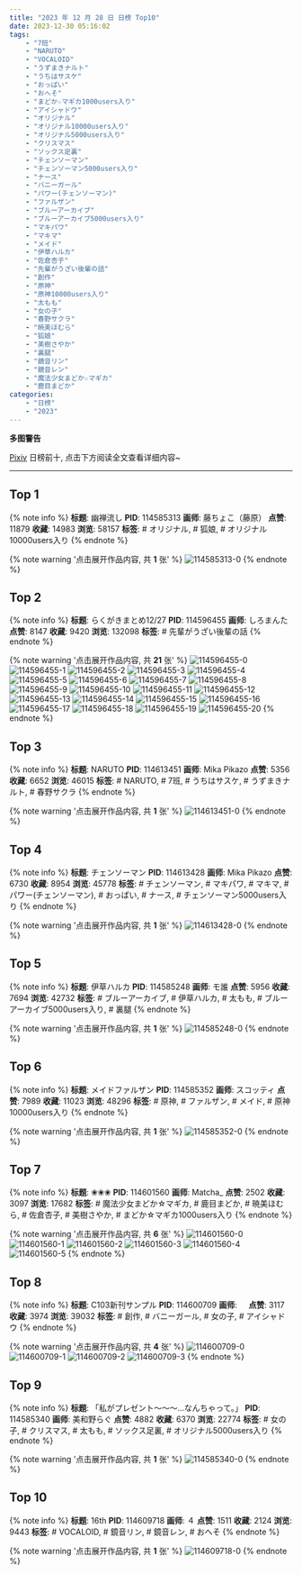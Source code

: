 ```yaml
---
title: "2023 年 12 月 28 日 日榜 Top10"
date: 2023-12-30 05:16:02
tags:
    - "7班"
    - "NARUTO"
    - "VOCALOID"
    - "うずまきナルト"
    - "うちはサスケ"
    - "おっぱい"
    - "おへそ"
    - "まどか☆マギカ1000users入り"
    - "アイシャドウ"
    - "オリジナル"
    - "オリジナル10000users入り"
    - "オリジナル5000users入り"
    - "クリスマス"
    - "ソックス足裏"
    - "チェンソーマン"
    - "チェンソーマン5000users入り"
    - "ナース"
    - "バニーガール"
    - "パワー(チェンソーマン)"
    - "ファルザン"
    - "ブルーアーカイブ"
    - "ブルーアーカイブ5000users入り"
    - "マキパワ"
    - "マキマ"
    - "メイド"
    - "伊草ハルカ"
    - "佐倉杏子"
    - "先輩がうざい後輩の話"
    - "創作"
    - "原神"
    - "原神10000users入り"
    - "太もも"
    - "女の子"
    - "春野サクラ"
    - "暁美ほむら"
    - "狐娘"
    - "美樹さやか"
    - "裏腿"
    - "鏡音リン"
    - "鏡音レン"
    - "魔法少女まどか☆マギカ"
    - "鹿目まどか"
categories:
    - "日榜"
    - "2023"
---
```


<i class="fa fa-triangle-exclamation"></i>**多图警告**<i class="fa fa-triangle-exclamation"></i>

[Pixiv](https://www.pixiv.net/) 日榜前十, 点击下方阅读全文查看详细内容~

<!-- more -->

---

## Top 1

{% note info %}
**标题**: 幽禅流し
**PID**: 114585313 **画师**: 藤ちょこ（藤原）
**点赞**: 11879 **收藏**: 14983 **浏览**: 58157
**标签**: # オリジナル, # 狐娘, # オリジナル10000users入り
{% endnote %}

{% note warning '点击展开作品内容, 共 **1** 张' %}
![114585313-0](https://i.pixiv.re/img-original/img/2023/12/27/00/00/31/114585313_p0.png)
{% endnote %}

## Top 2

{% note info %}
**标题**: らくがきまとめ12/27
**PID**: 114596455 **画师**: しろまんた
**点赞**: 8147 **收藏**: 9420 **浏览**: 132098
**标签**: # 先輩がうざい後輩の話
{% endnote %}

{% note warning '点击展开作品内容, 共 **21** 张' %}
![114596455-0](https://i.pixiv.re/img-original/img/2023/12/27/12/14/28/114596455_p0.jpg)
![114596455-1](https://i.pixiv.re/img-original/img/2023/12/27/12/14/28/114596455_p1.jpg)
![114596455-2](https://i.pixiv.re/img-original/img/2023/12/27/12/14/28/114596455_p2.jpg)
![114596455-3](https://i.pixiv.re/img-original/img/2023/12/27/12/14/28/114596455_p3.jpg)
![114596455-4](https://i.pixiv.re/img-original/img/2023/12/27/12/14/28/114596455_p4.jpg)
![114596455-5](https://i.pixiv.re/img-original/img/2023/12/27/12/14/28/114596455_p5.jpg)
![114596455-6](https://i.pixiv.re/img-original/img/2023/12/27/12/14/28/114596455_p6.jpg)
![114596455-7](https://i.pixiv.re/img-original/img/2023/12/27/12/14/28/114596455_p7.jpg)
![114596455-8](https://i.pixiv.re/img-original/img/2023/12/27/12/14/28/114596455_p8.jpg)
![114596455-9](https://i.pixiv.re/img-original/img/2023/12/27/12/14/28/114596455_p9.jpg)
![114596455-10](https://i.pixiv.re/img-original/img/2023/12/27/12/14/28/114596455_p10.jpg)
![114596455-11](https://i.pixiv.re/img-original/img/2023/12/27/12/14/28/114596455_p11.jpg)
![114596455-12](https://i.pixiv.re/img-original/img/2023/12/27/12/14/28/114596455_p12.jpg)
![114596455-13](https://i.pixiv.re/img-original/img/2023/12/27/12/14/28/114596455_p13.jpg)
![114596455-14](https://i.pixiv.re/img-original/img/2023/12/27/12/14/28/114596455_p14.jpg)
![114596455-15](https://i.pixiv.re/img-original/img/2023/12/27/12/14/28/114596455_p15.jpg)
![114596455-16](https://i.pixiv.re/img-original/img/2023/12/27/12/14/28/114596455_p16.jpg)
![114596455-17](https://i.pixiv.re/img-original/img/2023/12/27/12/14/28/114596455_p17.jpg)
![114596455-18](https://i.pixiv.re/img-original/img/2023/12/27/12/14/28/114596455_p18.jpg)
![114596455-19](https://i.pixiv.re/img-original/img/2023/12/27/12/14/28/114596455_p19.jpg)
![114596455-20](https://i.pixiv.re/img-original/img/2023/12/27/12/14/28/114596455_p20.jpg)
{% endnote %}

## Top 3

{% note info %}
**标题**: NARUTO
**PID**: 114613451 **画师**: Mika Pikazo
**点赞**: 5356 **收藏**: 6652 **浏览**: 46015
**标签**: # NARUTO, # 7班, # うちはサスケ, # うずまきナルト, # 春野サクラ
{% endnote %}

{% note warning '点击展开作品内容, 共 **1** 张' %}
![114613451-0](https://i.pixiv.re/img-original/img/2023/12/28/00/00/21/114613451_p0.png)
{% endnote %}

## Top 4

{% note info %}
**标题**: チェンソーマン
**PID**: 114613428 **画师**: Mika Pikazo
**点赞**: 6730 **收藏**: 8954 **浏览**: 45778
**标签**: # チェンソーマン, # マキパワ, # マキマ, # パワー(チェンソーマン), # おっぱい, # ナース, # チェンソーマン5000users入り
{% endnote %}

{% note warning '点击展开作品内容, 共 **1** 张' %}
![114613428-0](https://i.pixiv.re/img-original/img/2023/12/28/00/00/16/114613428_p0.png)
{% endnote %}

## Top 5

{% note info %}
**标题**: 伊草ハルカ
**PID**: 114585248 **画师**: モ誰
**点赞**: 5956 **收藏**: 7694 **浏览**: 42732
**标签**: # ブルーアーカイブ, # 伊草ハルカ, # 太もも, # ブルーアーカイブ5000users入り, # 裏腿
{% endnote %}

{% note warning '点击展开作品内容, 共 **1** 张' %}
![114585248-0](https://i.pixiv.re/img-original/img/2023/12/27/00/00/11/114585248_p0.jpg)
{% endnote %}

## Top 6

{% note info %}
**标题**: メイドファルザン
**PID**: 114585352 **画师**: スコッティ
**点赞**: 7989 **收藏**: 11023 **浏览**: 48296
**标签**: # 原神, # ファルザン, # メイド, # 原神10000users入り
{% endnote %}

{% note warning '点击展开作品内容, 共 **1** 张' %}
![114585352-0](https://i.pixiv.re/img-original/img/2023/12/27/00/00/43/114585352_p0.jpg)
{% endnote %}

## Top 7

{% note info %}
**标题**: ❀❀❀
**PID**: 114601560 **画师**: Matcha_
**点赞**: 2502 **收藏**: 3097 **浏览**: 17682
**标签**: # 魔法少女まどか☆マギカ, # 鹿目まどか, # 暁美ほむら, # 佐倉杏子, # 美樹さやか, # まどか☆マギカ1000users入り
{% endnote %}

{% note warning '点击展开作品内容, 共 **6** 张' %}
![114601560-0](https://i.pixiv.re/img-original/img/2023/12/27/17/07/04/114601560_p0.jpg)
![114601560-1](https://i.pixiv.re/img-original/img/2023/12/27/17/07/04/114601560_p1.jpg)
![114601560-2](https://i.pixiv.re/img-original/img/2023/12/27/17/07/04/114601560_p2.jpg)
![114601560-3](https://i.pixiv.re/img-original/img/2023/12/27/17/07/04/114601560_p3.jpg)
![114601560-4](https://i.pixiv.re/img-original/img/2023/12/27/17/07/04/114601560_p4.jpg)
![114601560-5](https://i.pixiv.re/img-original/img/2023/12/27/17/07/04/114601560_p5.jpg)
{% endnote %}

## Top 8

{% note info %}
**标题**: C103新刊サンプル
**PID**: 114600709 **画师**: ㅤ
**点赞**: 3117 **收藏**: 3974 **浏览**: 39032
**标签**: # 創作, # バニーガール, # 女の子, # アイシャドウ
{% endnote %}

{% note warning '点击展开作品内容, 共 **4** 张' %}
![114600709-0](https://i.pixiv.re/img-original/img/2023/12/27/16/23/35/114600709_p0.png)
![114600709-1](https://i.pixiv.re/img-original/img/2023/12/27/16/23/35/114600709_p1.png)
![114600709-2](https://i.pixiv.re/img-original/img/2023/12/27/16/23/35/114600709_p2.png)
![114600709-3](https://i.pixiv.re/img-original/img/2023/12/27/16/23/35/114600709_p3.png)
{% endnote %}

## Top 9

{% note info %}
**标题**: 「私がプレゼント～～～...なんちゃって。」
**PID**: 114585340 **画师**: 美和野らぐ
**点赞**: 4882 **收藏**: 6370 **浏览**: 22774
**标签**: # 女の子, # クリスマス, # 太もも, # ソックス足裏, # オリジナル5000users入り
{% endnote %}

{% note warning '点击展开作品内容, 共 **1** 张' %}
![114585340-0](https://i.pixiv.re/img-original/img/2023/12/27/00/00/39/114585340_p0.png)
{% endnote %}

## Top 10

{% note info %}
**标题**: 16th
**PID**: 114609718 **画师**: ４
**点赞**: 1511 **收藏**: 2124 **浏览**: 9443
**标签**: # VOCALOID, # 鏡音リン, # 鏡音レン, # おへそ
{% endnote %}

{% note warning '点击展开作品内容, 共 **1** 张' %}
![114609718-0](https://i.pixiv.re/img-original/img/2023/12/27/22/09/36/114609718_p0.png)
{% endnote %}
